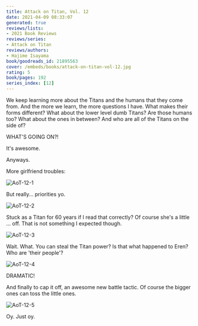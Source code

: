 ```yaml
---
title: Attack on Titan, Vol. 12
date: 2021-04-09 08:33:07
generated: true
reviews/lists:
- 2021 Book Reviews
reviews/series:
- Attack on Titan
reviews/authors:
- Hajime Isayama
book/goodreads_id: 21895563
cover: /embeds/books/attack-on-titan-vol-12.jpg
rating: 5
book/pages: 192
series_index: [12]
---
```

We keep learning more about the Titans and the humans that they come from. And the more we learn, the more questions I have. What makes their forms different? What about the lower level dumb Titans? Are those humans too? What about the ones in between? And who are all of the Titans on the side of?  

WHAT'S GOING ON?!  

<!--more-->

It's awesome.  

Anyways.  

More girlfriend troubles:  

![AoT-12-1](/embeds/books/attachments/aot-12-1.png)  

But really... priorities yo.  

![AoT-12-2](/embeds/books/attachments/aot-12-2.png)  

Stuck as a Titan for 60 years if I read that correctly? Of course she's a little ... off. That is not something I expected though.  

![AoT-12-3](/embeds/books/attachments/aot-12-3.png)  

Wait. What. You can steal the Titan power? Is that what happened to Eren? Who are 'their people'?  

![AoT-12-4](/embeds/books/attachments/aot-12-4.png)  

DRAMATIC!  

And finally to cap it off, an awesome new battle tactic. Of course the bigger ones can toss the little ones.  

![AoT-12-5](/embeds/books/attachments/aot-12-5.png)  

Oy. Just oy.